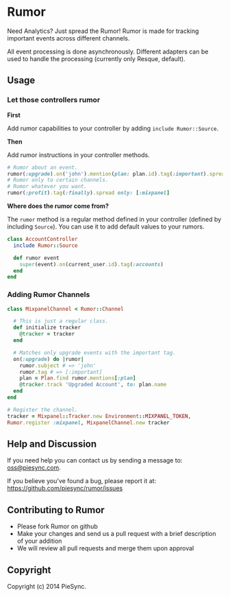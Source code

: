 # Rumor

Need Analytics? Just spread the Rumor! Rumor is made for tracking important events across different channels.

All event processing is done asynchronously. Different adapters can be used to handle the processing (currently only Resque, default).

## Usage

### Let those controllers rumor

**First**

Add rumor capabilities to your controller by adding `include Rumor::Source`.

**Then**

Add rumor instructions in your controller methods.

```ruby
# Rumor about an event.
rumor(:upgrade).on('john').mention(plan: plan.id).tag(:important).spread
# Rumor only to certain channels.
# Rumor whatever you want.
rumor(:profit).tag(:finally).spread only: [:mixpanel]
```

**Where does the rumor come from?**

The `rumor` method is a regular method defined in your controller (defined by including `Source`). You can use it to add default values to your rumors.

```ruby
class AccountController
  include Rumor::Source

  def rumor event
    super(event).on(current_user.id).tag(:accounts)
  end
end
```

### Adding Rumor Channels

```ruby
class MixpanelChannel < Rumor::Channel

  # This is just a regular class.
  def initialize tracker
    @tracker = tracker
  end

  # Matches only upgrade events with the important tag.
  on(:upgrade) do |rumor|
    rumor.subject # => 'john'
    rumor.tag # => [:important]
    plan = Plan.find rumor.mentions[:plan]
    @tracker.track 'Upgraded Account', to: plan.name
  end
end

# Register the channel.
tracker = Mixpanel::Tracker.new Environment::MIXPANEL_TOKEN,
Rumor.register :mixpanel, MixpanelChannel.new tracker
```

## Help and Discussion

If you need help you can contact us by sending a message to:
[oss@piesync.com][mail].

[mail]:   mailto:oss@piesync.com

If you believe you've found a bug, please report it at:
https://github.com/piesync/rumor/issues


## Contributing to Rumor

* Please fork Rumor on github
* Make your changes and send us a pull request with a brief description of your addition
* We will review all pull requests and merge them upon approval

## Copyright

Copyright (c) 2014 PieSync.

